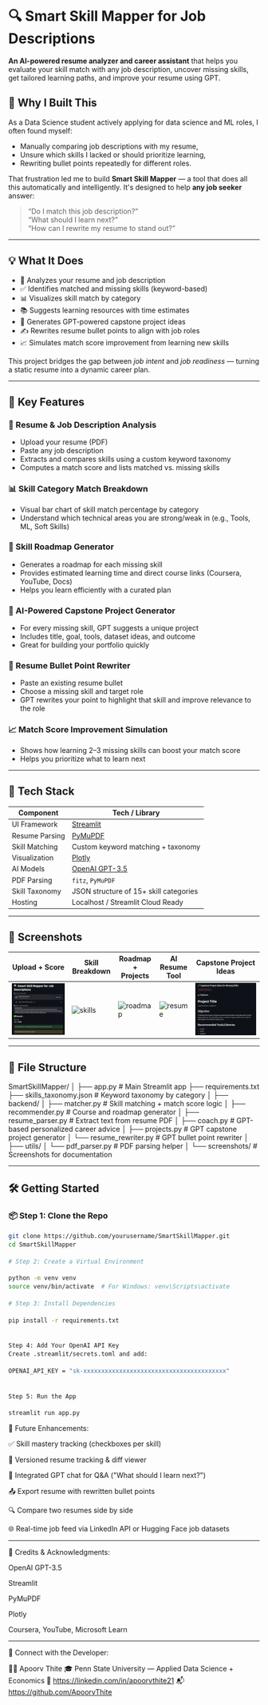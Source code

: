 # 🔍 Smart Skill Mapper for Job Descriptions

**An AI-powered resume analyzer and career assistant** that helps you evaluate your skill match with any job description, uncover missing skills, get tailored learning paths, and improve your resume using GPT.


## 🎯 Why I Built This

As a Data Science student actively applying for data science and ML roles, I often found myself:
- Manually comparing job descriptions with my resume,
- Unsure which skills I lacked or should prioritize learning,
- Rewriting bullet points repeatedly for different roles.

That frustration led me to build **Smart Skill Mapper** — a tool that does all this automatically and intelligently. It's designed to help **any job seeker** answer:

> “Do I match this job description?”  
> “What should I learn next?”  
> “How can I rewrite my resume to stand out?”

---

## 💡 What It Does

- 📄 Analyzes your resume and job description
- ✅ Identifies matched and missing skills (keyword-based)
- 📊 Visualizes skill match by category
- 📚 Suggests learning resources with time estimates
- 🧪 Generates GPT-powered capstone project ideas
- ✍️ Rewrites resume bullet points to align with job roles
- 📈 Simulates match score improvement from learning new skills

This project bridges the gap between *job intent* and *job readiness* — turning a static resume into a dynamic career plan.

---

## 🚀 Key Features

### 📄 Resume & Job Description Analysis
- Upload your resume (PDF)
- Paste any job description
- Extracts and compares skills using a custom keyword taxonomy
- Computes a match score and lists matched vs. missing skills

### 📊 Skill Category Match Breakdown
- Visual bar chart of skill match percentage by category
- Understand which technical areas you are strong/weak in (e.g., Tools, ML, Soft Skills)

### 🧭 Skill Roadmap Generator
- Generates a roadmap for each missing skill
- Provides estimated learning time and direct course links (Coursera, YouTube, Docs)
- Helps you learn efficiently with a curated plan

### 🧪 AI-Powered Capstone Project Generator
- For every missing skill, GPT suggests a unique project
- Includes title, goal, tools, dataset ideas, and outcome
- Great for building your portfolio quickly

### 🧠 Resume Bullet Point Rewriter
- Paste an existing resume bullet
- Choose a missing skill and target role
- GPT rewrites your point to highlight that skill and improve relevance to the role

### 📈 Match Score Improvement Simulation
- Shows how learning 2–3 missing skills can boost your match score
- Helps you prioritize what to learn next

---

## 🧩 Tech Stack

| Component      | Tech / Library                     |
|----------------|------------------------------------|
| UI Framework   | [Streamlit](https://streamlit.io/) |
| Resume Parsing | [PyMuPDF](https://pymupdf.readthedocs.io/en/latest/) |
| Skill Matching | Custom keyword matching + taxonomy |
| Visualization  | [Plotly](https://plotly.com/python/) |
| AI Models      | [OpenAI GPT-3.5](https://openai.com/) |
| PDF Parsing    | `fitz`, `PyMuPDF`                  |
| Skill Taxonomy | JSON structure of 15+ skill categories |
| Hosting        | Localhost / Streamlit Cloud Ready  |

---

## 📸 Screenshots

| Upload + Score | Skill Breakdown | Roadmap + Projects | AI Resume Tool | Capstone Project Ideas |
|----------------|-----------------|--------------------|----------------| -----------------------|
| ![upload](screenshots/upload.png) | ![skills](screenshots/skill_match.png) | ![roadmap](screenshots/roadmap.png) | ![resume](screenshots/rewrite.png) | ![project](screenshots/project.png)

---

## 📁 File Structure

SmartSkillMapper/
│
├── app.py # Main Streamlit app
├── requirements.txt
├── skills_taxonomy.json # Keyword taxonomy by category
│
├── backend/
│ ├── matcher.py # Skill matching + match score logic
│ ├── recommender.py # Course and roadmap generator
│ ├── resume_parser.py # Extract text from resume PDF
│ ├── coach.py # GPT-based personalized career advice
│ ├── projects.py # GPT capstone project generator
│ └── resume_rewriter.py # GPT bullet point rewriter
│
├── utils/
│ └── pdf_parser.py # PDF parsing helper
│
└── screenshots/ # Screenshots for documentation


---

## 🛠️ Getting Started

### 📦 Step 1: Clone the Repo

```bash
git clone https://github.com/yourusername/SmartSkillMapper.git
cd SmartSkillMapper

# Step 2: Create a Virtual Environment

python -m venv venv
source venv/bin/activate  # For Windows: venv\Scripts\activate

# Step 3: Install Dependencies

pip install -r requirements.txt


Step 4: Add Your OpenAI API Key
Create .streamlit/secrets.toml and add:

OPENAI_API_KEY = "sk-xxxxxxxxxxxxxxxxxxxxxxxxxxxxxxxxxxxxxxxx"


Step 5: Run the App

streamlit run app.py
```

🌟 Future Enhancements:

 ✅ Skill mastery tracking (checkboxes per skill)

 🔄 Versioned resume tracking & diff viewer

 💬 Integrated GPT chat for Q&A ("What should I learn next?")

 📤 Export resume with rewritten bullet points

 🔍 Compare two resumes side by side

 🌐 Real-time job feed via LinkedIn API or Hugging Face job datasets
 
--------------------------------------------------------------------------------
 
 🙌 Credits & Acknowledgments:
 
OpenAI GPT-3.5

Streamlit

PyMuPDF

Plotly

Coursera, YouTube, Microsoft Learn

---------------------------------------------------------------------------------

👋 Connect with the Developer:

👨‍💻 Apoorv Thite
🎓 Penn State University — Applied Data Science + Economics
🔗 https://linkedin.com/in/apoorvthite21
📬 https://github.com/ApoorvThite
